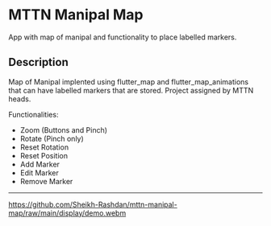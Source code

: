 # MTTN Manipal Map

App with map of manipal and functionality to place labelled markers.

## Description

Map of Manipal implented using flutter_map and flutter_map_animations that can have labelled markers that are stored. Project assigned by MTTN heads.

Functionalities:

- Zoom (Buttons and Pinch)
- Rotate (Pinch only)
- Reset Rotation
- Reset Position
- Add Marker
- Edit Marker
- Remove Marker

---

https://github.com/Sheikh-Rashdan/mttn-manipal-map/raw/main/display/demo.webm